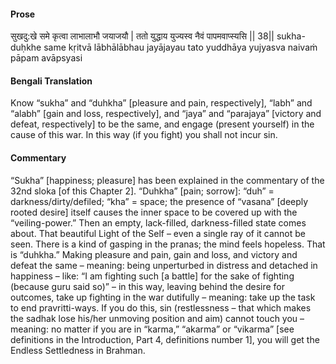 #### Prose 

सुखदु:खे समे कृत्वा लाभालाभौ जयाजयौ |
ततो युद्धाय युज्यस्व नैवं पापमवाप्स्यसि || 38||
sukha-duḥkhe same kṛitvā lābhālābhau jayājayau
tato yuddhāya yujyasva naivaṁ pāpam avāpsyasi

 #### Bengali Translation 

Know “sukha” and “duhkha” [pleasure and pain, respectively], “labh” and “alabh” [gain and loss, respectively], and “jaya” and “parajaya” [victory and defeat, respectively] to be the same, and engage (present yourself) in the cause of this war. In this way (if you fight) you shall not incur sin.

 #### Commentary 

“Sukha” [happiness; pleasure] has been explained in the commentary of the 32nd sloka [of this Chapter 2]. “Duhkha” [pain; sorrow]: “duh” = darkness/dirty/defiled; “kha” = space; the presence of “vasana” [deeply rooted desire] itself causes the inner space to be covered up with the “veiling-power.” Then an empty, lack-filled, darkness-filled state comes about. That beautiful Light of the Self – even a single ray of it cannot be seen. There is a kind of gasping in the pranas; the mind feels hopeless. That is “duhkha.” Making pleasure and pain, gain and loss, and victory and defeat the same – meaning: being unperturbed in distress and detached in happiness – like: “I am fighting such [a battle] for the sake of fighting (because guru said so)” – in this way, leaving behind the desire for outcomes, take up fighting in the war dutifully – meaning: take up the task to end pravritti-ways. If you do this, sin (restlessness – that which makes the sadhak lose his/her unmoving position and aim) cannot touch you – meaning: no matter if you are in “karma,” “akarma” or “vikarma” [see definitions in the Introduction, Part 4, definitions number 1], you will get the Endless Settledness in Brahman.